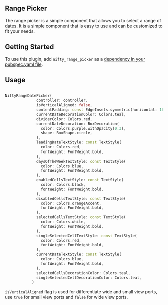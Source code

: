 ## Range Picker

The range picker is a simple component that allows you to select a range of dates. It is a simple
component that is easy to use and can be customized to fit your needs.


## Getting Started

To use this plugin, add `nifty_range_picker` as a [dependency in your pubspec.yaml file](https://flutter.io/platform-plugins/).


## Usage

```dart

NiftyRangeDatePicker(
              controller: controller,
              isVerticalAligned: false,
              contentPadding: const EdgeInsets.symmetric(horizontal: 16),
              currentDateDecorationColor: Colors.teal,
              dividerColor: Colors.red,
              currentDateDecoration: BoxDecoration(
                color: Colors.purple.withOpacity(0.3),
                shape: BoxShape.circle,
              ),
              leadingDateTextStyle: const TextStyle(
                color: Colors.red,
                fontWeight: FontWeight.bold,
              ),
              daysOfTheWeekTextStyle: const TextStyle(
                color: Colors.blue,
                fontWeight: FontWeight.bold,
              ),
              enabledCellsTextStyle: const TextStyle(
                color: Colors.black,
                fontWeight: FontWeight.bold,
              ),
              disabledCellsTextStyle: const TextStyle(
                color: Colors.orangeAccent,
                fontWeight: FontWeight.bold,
              ),
              selectedCellsTextStyle: const TextStyle(
                color: Colors.white,
                fontWeight: FontWeight.bold,
              ),
              singleSelectedCellTextStyle: const TextStyle(
                color: Colors.red,
                fontWeight: FontWeight.bold,
              ),
              currentDateTextStyle: const TextStyle(
                color: Colors.blue,
                fontWeight: FontWeight.bold,
              ),
              selectedCellsDecorationColor: Colors.teal,
              singleSelectedCellDecorationColor: Colors.teal,
            )

```

`isVerticalAligned` flag is used for differentiate wide and small view ports, use `true` for small view ports and `false` for wide view ports.